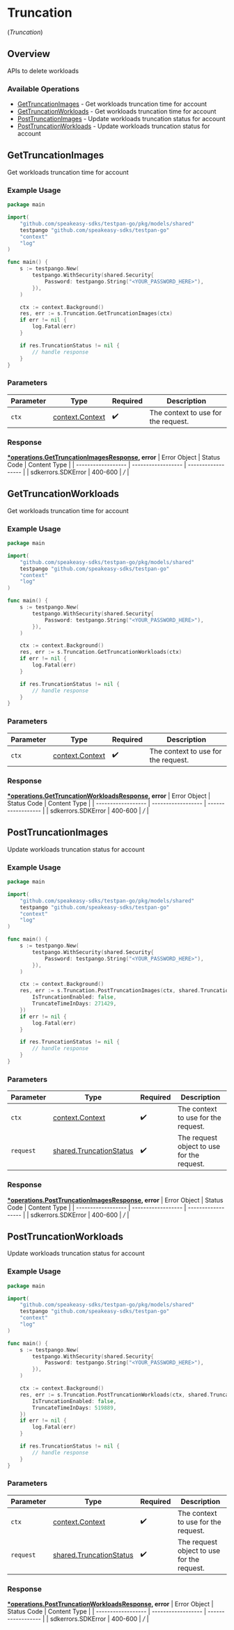 # Truncation
(*Truncation*)

## Overview

APIs to delete workloads

### Available Operations

* [GetTruncationImages](#gettruncationimages) - Get workloads truncation time for account
* [GetTruncationWorkloads](#gettruncationworkloads) - Get workloads truncation time for account
* [PostTruncationImages](#posttruncationimages) - Update workloads truncation status for account
* [PostTruncationWorkloads](#posttruncationworkloads) - Update workloads truncation status for account

## GetTruncationImages

Get workloads truncation time for account

### Example Usage

```go
package main

import(
	"github.com/speakeasy-sdks/testpan-go/pkg/models/shared"
	testpango "github.com/speakeasy-sdks/testpan-go"
	"context"
	"log"
)

func main() {
    s := testpango.New(
        testpango.WithSecurity(shared.Security{
            Password: testpango.String("<YOUR_PASSWORD_HERE>"),
        }),
    )

    ctx := context.Background()
    res, err := s.Truncation.GetTruncationImages(ctx)
    if err != nil {
        log.Fatal(err)
    }

    if res.TruncationStatus != nil {
        // handle response
    }
}
```

### Parameters

| Parameter                                             | Type                                                  | Required                                              | Description                                           |
| ----------------------------------------------------- | ----------------------------------------------------- | ----------------------------------------------------- | ----------------------------------------------------- |
| `ctx`                                                 | [context.Context](https://pkg.go.dev/context#Context) | :heavy_check_mark:                                    | The context to use for the request.                   |


### Response

**[*operations.GetTruncationImagesResponse](../../pkg/models/operations/gettruncationimagesresponse.md), error**
| Error Object       | Status Code        | Content Type       |
| ------------------ | ------------------ | ------------------ |
| sdkerrors.SDKError | 400-600            | */*                |

## GetTruncationWorkloads

Get workloads truncation time for account

### Example Usage

```go
package main

import(
	"github.com/speakeasy-sdks/testpan-go/pkg/models/shared"
	testpango "github.com/speakeasy-sdks/testpan-go"
	"context"
	"log"
)

func main() {
    s := testpango.New(
        testpango.WithSecurity(shared.Security{
            Password: testpango.String("<YOUR_PASSWORD_HERE>"),
        }),
    )

    ctx := context.Background()
    res, err := s.Truncation.GetTruncationWorkloads(ctx)
    if err != nil {
        log.Fatal(err)
    }

    if res.TruncationStatus != nil {
        // handle response
    }
}
```

### Parameters

| Parameter                                             | Type                                                  | Required                                              | Description                                           |
| ----------------------------------------------------- | ----------------------------------------------------- | ----------------------------------------------------- | ----------------------------------------------------- |
| `ctx`                                                 | [context.Context](https://pkg.go.dev/context#Context) | :heavy_check_mark:                                    | The context to use for the request.                   |


### Response

**[*operations.GetTruncationWorkloadsResponse](../../pkg/models/operations/gettruncationworkloadsresponse.md), error**
| Error Object       | Status Code        | Content Type       |
| ------------------ | ------------------ | ------------------ |
| sdkerrors.SDKError | 400-600            | */*                |

## PostTruncationImages

Update workloads truncation status for account

### Example Usage

```go
package main

import(
	"github.com/speakeasy-sdks/testpan-go/pkg/models/shared"
	testpango "github.com/speakeasy-sdks/testpan-go"
	"context"
	"log"
)

func main() {
    s := testpango.New(
        testpango.WithSecurity(shared.Security{
            Password: testpango.String("<YOUR_PASSWORD_HERE>"),
        }),
    )

    ctx := context.Background()
    res, err := s.Truncation.PostTruncationImages(ctx, shared.TruncationStatus{
        IsTruncationEnabled: false,
        TruncateTimeInDays: 271429,
    })
    if err != nil {
        log.Fatal(err)
    }

    if res.TruncationStatus != nil {
        // handle response
    }
}
```

### Parameters

| Parameter                                                              | Type                                                                   | Required                                                               | Description                                                            |
| ---------------------------------------------------------------------- | ---------------------------------------------------------------------- | ---------------------------------------------------------------------- | ---------------------------------------------------------------------- |
| `ctx`                                                                  | [context.Context](https://pkg.go.dev/context#Context)                  | :heavy_check_mark:                                                     | The context to use for the request.                                    |
| `request`                                                              | [shared.TruncationStatus](../../pkg/models/shared/truncationstatus.md) | :heavy_check_mark:                                                     | The request object to use for the request.                             |


### Response

**[*operations.PostTruncationImagesResponse](../../pkg/models/operations/posttruncationimagesresponse.md), error**
| Error Object       | Status Code        | Content Type       |
| ------------------ | ------------------ | ------------------ |
| sdkerrors.SDKError | 400-600            | */*                |

## PostTruncationWorkloads

Update workloads truncation status for account

### Example Usage

```go
package main

import(
	"github.com/speakeasy-sdks/testpan-go/pkg/models/shared"
	testpango "github.com/speakeasy-sdks/testpan-go"
	"context"
	"log"
)

func main() {
    s := testpango.New(
        testpango.WithSecurity(shared.Security{
            Password: testpango.String("<YOUR_PASSWORD_HERE>"),
        }),
    )

    ctx := context.Background()
    res, err := s.Truncation.PostTruncationWorkloads(ctx, shared.TruncationStatus{
        IsTruncationEnabled: false,
        TruncateTimeInDays: 519889,
    })
    if err != nil {
        log.Fatal(err)
    }

    if res.TruncationStatus != nil {
        // handle response
    }
}
```

### Parameters

| Parameter                                                              | Type                                                                   | Required                                                               | Description                                                            |
| ---------------------------------------------------------------------- | ---------------------------------------------------------------------- | ---------------------------------------------------------------------- | ---------------------------------------------------------------------- |
| `ctx`                                                                  | [context.Context](https://pkg.go.dev/context#Context)                  | :heavy_check_mark:                                                     | The context to use for the request.                                    |
| `request`                                                              | [shared.TruncationStatus](../../pkg/models/shared/truncationstatus.md) | :heavy_check_mark:                                                     | The request object to use for the request.                             |


### Response

**[*operations.PostTruncationWorkloadsResponse](../../pkg/models/operations/posttruncationworkloadsresponse.md), error**
| Error Object       | Status Code        | Content Type       |
| ------------------ | ------------------ | ------------------ |
| sdkerrors.SDKError | 400-600            | */*                |
